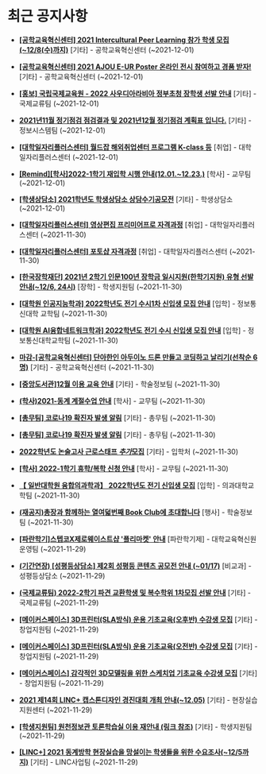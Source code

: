 # 최근 공지사항

* **[[공학교육혁신센터] 2021 Intercultural Peer Learning 참가 학생 모집 (~12/8(수)까지)](http://ajou.ac.kr/kr/ajou/notice.do?mode=view&amp;articleNo=116267&amp;article.offset=0&amp;articleLimit=30)**
 [기타] - 공학교육혁신센터 (~2021-12-01)

* **[[공학교육혁신센터] 2021 AJOU E-UR Poster 온라인 전시 참여하고 경품 받자!](http://ajou.ac.kr/kr/ajou/notice.do?mode=view&amp;articleNo=116266&amp;article.offset=0&amp;articleLimit=30)**
 [기타] - 공학교육혁신센터 (~2021-12-01)

* **[[홍보] 국립국제교육원 - 2022 사우디아라비아 정부초청 장학생 선발 안내](http://ajou.ac.kr/kr/ajou/notice.do?mode=view&amp;articleNo=116262&amp;article.offset=0&amp;articleLimit=30)**
 [기타] - 국제교류팀 (~2021-12-01)

* **[2021년11월 정기점검 점검결과 및 2021년12월 정기점검 계획표 입니다.](http://ajou.ac.kr/kr/ajou/notice.do?mode=view&amp;articleNo=116259&amp;article.offset=0&amp;articleLimit=30)**
 [기타] - 정보시스템팀 (~2021-12-01)

* **[[대학일자리플러스센터] 월드잡 해외취업센터 프로그램 K-class 등](http://ajou.ac.kr/kr/ajou/notice.do?mode=view&amp;articleNo=116258&amp;article.offset=0&amp;articleLimit=30)**
 [취업] - 대학일자리플러스센터 (~2021-12-01)

* **[[Remind][학사]2022-1학기 재입학 시행 안내(12.01.~12.23.)](http://ajou.ac.kr/kr/ajou/notice.do?mode=view&amp;articleNo=116257&amp;article.offset=0&amp;articleLimit=30)**
 [학사] - 교무팀 (~2021-12-01)

* **[[학생상담소] 2021학년도 학생상담소 상담수기공모전](http://ajou.ac.kr/kr/ajou/notice.do?mode=view&amp;articleNo=116255&amp;article.offset=0&amp;articleLimit=30)**
 [기타] - 학생상담소 (~2021-12-01)

* **[[대학일자리플러스센터] 영상편집 프리미어프로 자격과정](http://ajou.ac.kr/kr/ajou/notice.do?mode=view&amp;articleNo=116247&amp;article.offset=0&amp;articleLimit=30)**
 [취업] - 대학일자리플러스센터 (~2021-11-30)

* **[[대학일자리플러스센터] 포토샵 자격과정](http://ajou.ac.kr/kr/ajou/notice.do?mode=view&amp;articleNo=116246&amp;article.offset=0&amp;articleLimit=30)**
 [취업] - 대학일자리플러스센터 (~2021-11-30)

* **[[한국장학재단] 2021년 2학기 인문100년 장학금 일시지원(한학기지원) 유형 선발 안내(~12/6, 24시)](http://ajou.ac.kr/kr/ajou/notice.do?mode=view&amp;articleNo=116238&amp;article.offset=0&amp;articleLimit=30)**
 [장학] - 학생지원팀 (~2021-11-30)

* **[[대학원 인공지능학과] 2022학년도 전기 수시1차 신입생 모집 안내](http://ajou.ac.kr/kr/ajou/notice.do?mode=view&amp;articleNo=116215&amp;article.offset=0&amp;articleLimit=30)**
 [입학] - 정보통신대학 교학팀 (~2021-11-30)

* **[[대학원 AI융합네트워크학과] 2022학년도 전기 수시 신입생 모집 안내](http://ajou.ac.kr/kr/ajou/notice.do?mode=view&amp;articleNo=116212&amp;article.offset=0&amp;articleLimit=30)**
 [입학] - 정보통신대학교학팀 (~2021-11-30)

* **[마감-[공학교육혁신센터] 단아한인 아두이노 드론 만들고 코딩하고 날리기(선착순 6명)](http://ajou.ac.kr/kr/ajou/notice.do?mode=view&amp;articleNo=115902&amp;article.offset=0&amp;articleLimit=30)**
 [기타] - 공학교육혁신센터 (~2021-11-30)

* **[[중앙도서관]12월 이용 교육 안내](http://ajou.ac.kr/kr/ajou/notice.do?mode=view&amp;articleNo=115593&amp;article.offset=0&amp;articleLimit=30)**
 [기타] - 학술정보팀 (~2021-11-30)

* **[(학사)2021-동계 계절수업 안내](http://ajou.ac.kr/kr/ajou/notice.do?mode=view&amp;articleNo=115592&amp;article.offset=0&amp;articleLimit=30)**
 [학사] - 교무팀 (~2021-11-30)

* **[[총무팀] 코로나19 확진자 발생 알림](http://ajou.ac.kr/kr/ajou/notice.do?mode=view&amp;articleNo=115589&amp;article.offset=0&amp;articleLimit=30)**
 [기타] - 총무팀 (~2021-11-30)

* **[[총무팀] 코로나19 확진자 발생 알림](http://ajou.ac.kr/kr/ajou/notice.do?mode=view&amp;articleNo=115584&amp;article.offset=0&amp;articleLimit=30)**
 [기타] - 총무팀 (~2021-11-30)

* **[2022학년도 논술고사 근로스태프 *추가*모집](http://ajou.ac.kr/kr/ajou/notice.do?mode=view&amp;articleNo=115583&amp;article.offset=0&amp;articleLimit=30)**
 [기타] - 입학처 (~2021-11-30)

* **[[학사] 2022-1학기 휴학/복학 신청 안내](http://ajou.ac.kr/kr/ajou/notice.do?mode=view&amp;articleNo=115528&amp;article.offset=0&amp;articleLimit=30)**
 [학사] - 교무팀 (~2021-11-30)

* **[【 일반대학원 융합의과학과】 2022학년도 전기 신입생 모집](http://ajou.ac.kr/kr/ajou/notice.do?mode=view&amp;articleNo=115527&amp;article.offset=0&amp;articleLimit=30)**
 [입학] - 의과대학교학팀 (~2021-11-30)

* **[(재공지)총장과 함께하는 열여덟번째 Book Club에 초대합니다](http://ajou.ac.kr/kr/ajou/notice.do?mode=view&amp;articleNo=115518&amp;article.offset=0&amp;articleLimit=30)**
 [행사] - 학술정보팀 (~2021-11-30)

* **[[파란학기]스텝코X제로웨이스트샵 &#x27;플리마켓&#x27; 안내](http://ajou.ac.kr/kr/ajou/notice.do?mode=view&amp;articleNo=115507&amp;article.offset=0&amp;articleLimit=30)**
 [파란학기제] - 대학교육혁신원운영팀 (~2021-11-29)

* **[(기간연장) [성평등상담소] 제2회 성평등 콘텐츠 공모전 안내 (~01/17)](http://ajou.ac.kr/kr/ajou/notice.do?mode=view&amp;articleNo=115504&amp;article.offset=0&amp;articleLimit=30)**
 [비교과] - 성평등상담소 (~2021-11-29)

* **[(국제교류팀) 2022-2학기 파견 교환학생 및 복수학위 1차모집 선발 안내](http://ajou.ac.kr/kr/ajou/notice.do?mode=view&amp;articleNo=115503&amp;article.offset=0&amp;articleLimit=30)**
 [기타] - 국제교류팀 (~2021-11-29)

* **[[메이커스페이스] 3D프린터(SLA방식) 운용 기초교육(오후반) 수강생 모집](http://ajou.ac.kr/kr/ajou/notice.do?mode=view&amp;articleNo=115498&amp;article.offset=0&amp;articleLimit=30)**
 [기타] - 창업지원팀 (~2021-11-29)

* **[[메이커스페이스] 3D프린터(SLA방식) 운용 기초교육(오전반) 수강생 모집](http://ajou.ac.kr/kr/ajou/notice.do?mode=view&amp;articleNo=115497&amp;article.offset=0&amp;articleLimit=30)**
 [기타] - 창업지원팀 (~2021-11-29)

* **[[메이커스페이스] 감각적인 3D모델링을 위한 스케치업 기초교육 수강생 모집](http://ajou.ac.kr/kr/ajou/notice.do?mode=view&amp;articleNo=115496&amp;article.offset=0&amp;articleLimit=30)**
 [기타] - 창업지원팀 (~2021-11-29)

* **[2021 제14회 LINC+ 캡스톤디자인 경진대회 개최 안내(~12.05)](http://ajou.ac.kr/kr/ajou/notice.do?mode=view&amp;articleNo=115487&amp;article.offset=0&amp;articleLimit=30)**
 [기타] - 현장실습지원센터 (~2021-11-29)

* **[[학생지원팀] 원천정보관 토론학습실 이용 재안내 (링크 참조)](http://ajou.ac.kr/kr/ajou/notice.do?mode=view&amp;articleNo=115477&amp;article.offset=0&amp;articleLimit=30)**
 [기타] - 학생지원팀 (~2021-11-29)

* **[[LINC+] 2021 동계방학 현장실습을 망설이는 학생들을 위한 수요조사(~12/5까지)](http://ajou.ac.kr/kr/ajou/notice.do?mode=view&amp;articleNo=115476&amp;article.offset=0&amp;articleLimit=30)**
 [기타] - LINC사업팀 (~2021-11-29)
